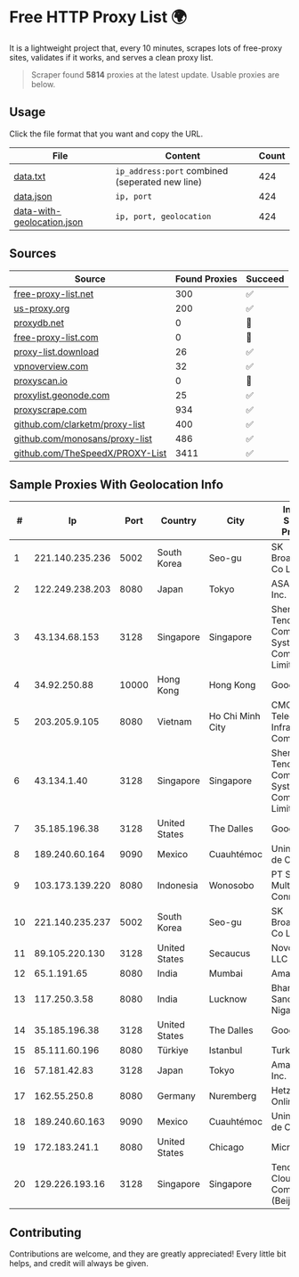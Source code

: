 
# Free HTTP Proxy List 🌍

It is a lightweight project that, every 10 minutes, scrapes lots of free-proxy sites, validates if it works, and serves a clean proxy list.


> Scraper found **5814** proxies at the latest update. Usable proxies are below.

## Usage

Click the file format that you want and copy the URL.


|File|Content|Count|
|----|-------|-----|
|[data.txt](https://raw.githubusercontent.com/themiralay/Proxy-List-World/master/data.txt)|`ip_address:port` combined (seperated new line)|424|
|[data.json](https://raw.githubusercontent.com/themiralay/Proxy-List-World/master/data.json)|`ip, port`|424|
|[data-with-geolocation.json](https://raw.githubusercontent.com/themiralay/Proxy-List-World/master/data-with-geolocation.json)|`ip, port, geolocation`|424|

## Sources

|Source|Found Proxies|Succeed|
|------|-------------|-------|
|[free-proxy-list.net](https://free-proxy-list.net)|300|✅|
|[us-proxy.org](https://www.us-proxy.org)|200|✅|
|[proxydb.net](http://proxydb.net)|0|🚫|
|[free-proxy-list.com](https://free-proxy-list.com/?page=&port=&type%5B%5D=http&type%5B%5D=https&up_time=0&search=Search)|0|🚫|
|[proxy-list.download](https://www.proxy-list.download/HTTP)|26|✅|
|[vpnoverview.com](https://vpnoverview.com/privacy/anonymous-browsing/free-proxy-servers)|32|✅|
|[proxyscan.io](https://www.proxyscan.io)|0|🚫|
|[proxylist.geonode.com](https://proxylist.geonode.com/api/proxy-list?limit=300&page=1&sort_by=lastChecked&sort_type=desc&protocols=http,https)|25|✅|
|[proxyscrape.com](https://api.proxyscrape.com/v2/?request=displayproxies&protocol=http&timeout=10000&country=all&ssl=all&anonymity=all)|934|✅|
|[github.com/clarketm/proxy-list](https://raw.githubusercontent.com/clarketm/proxy-list/master/proxy-list-raw.txt)|400|✅|
|[github.com/monosans/proxy-list](https://raw.githubusercontent.com/monosans/proxy-list/main/proxies/http.txt)|486|✅|
|[github.com/TheSpeedX/PROXY-List](https://raw.githubusercontent.com/TheSpeedX/PROXY-List/master/http.txt)|3411|✅|


## Sample Proxies With Geolocation Info

|#|Ip|Port|Country|City|Internet Service Provider|
|-|--|----|-------|----|-------------------------|
|1|221.140.235.236|5002|South Korea|Seo-gu|SK Broadband Co Ltd|
|2|122.249.238.203|8080|Japan|Tokyo|ASAHI Net, Inc.|
|3|43.134.68.153|3128|Singapore|Singapore|Shenzhen Tencent Computer Systems Company Limited|
|4|34.92.250.88|10000|Hong Kong|Hong Kong|Google LLC|
|5|203.205.9.105|8080|Vietnam|Ho Chi Minh City|CMC Telecom Infrastructure Company|
|6|43.134.1.40|3128|Singapore|Singapore|Shenzhen Tencent Computer Systems Company Limited|
|7|35.185.196.38|3128|United States|The Dalles|Google LLC|
|8|189.240.60.164|9090|Mexico|Cuauhtémoc|Uninet S.A. de C.V.|
|9|103.173.139.220|8080|Indonesia|Wonosobo|PT Serayu Multi Connection|
|10|221.140.235.237|5002|South Korea|Seo-gu|SK Broadband Co Ltd|
|11|89.105.220.130|3128|United States|Secaucus|NovoServe LLC|
|12|65.1.191.65|8080|India|Mumbai|Amazon.com|
|13|117.250.3.58|8080|India|Lucknow|Bharat Sanchar Nigam Ltd|
|14|35.185.196.38|3128|United States|The Dalles|Google LLC|
|15|85.111.60.196|8080|Türkiye|Istanbul|TurkTelecom|
|16|57.181.42.83|3128|Japan|Tokyo|Amazon.com, Inc.|
|17|162.55.250.8|8080|Germany|Nuremberg|Hetzner Online GmbH|
|18|189.240.60.163|9090|Mexico|Cuauhtémoc|Uninet S.A. de C.V.|
|19|172.183.241.1|8080|United States|Chicago|Microsoft|
|20|129.226.193.16|3128|Singapore|Singapore|Tencent Cloud Computing (Beijing) Co|



## Contributing

Contributions are welcome, and they are greatly appreciated! Every
little bit helps, and credit will always be given.

